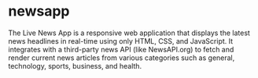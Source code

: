 # newsapp
The Live News App is a responsive web application that displays the latest news headlines in real-time using only HTML, CSS, and JavaScript. It integrates with a third-party news API (like NewsAPI.org) to fetch and render current news articles from various categories such as general, technology, sports, business, and health.
